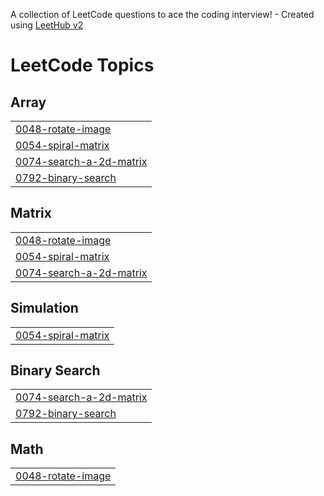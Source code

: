 A collection of LeetCode questions to ace the coding interview! - Created using [LeetHub v2](https://github.com/arunbhardwaj/LeetHub-2.0)
<!---LeetCode Topics Start-->
# LeetCode Topics
## Array
|  |
| ------- |
| [0048-rotate-image](https://github.com/AkashYadav-0017/DSA/tree/master/0048-rotate-image) |
| [0054-spiral-matrix](https://github.com/AkashYadav-0017/DSA/tree/master/0054-spiral-matrix) |
| [0074-search-a-2d-matrix](https://github.com/AkashYadav-0017/DSA/tree/master/0074-search-a-2d-matrix) |
| [0792-binary-search](https://github.com/AkashYadav-0017/DSA/tree/master/0792-binary-search) |
## Matrix
|  |
| ------- |
| [0048-rotate-image](https://github.com/AkashYadav-0017/DSA/tree/master/0048-rotate-image) |
| [0054-spiral-matrix](https://github.com/AkashYadav-0017/DSA/tree/master/0054-spiral-matrix) |
| [0074-search-a-2d-matrix](https://github.com/AkashYadav-0017/DSA/tree/master/0074-search-a-2d-matrix) |
## Simulation
|  |
| ------- |
| [0054-spiral-matrix](https://github.com/AkashYadav-0017/DSA/tree/master/0054-spiral-matrix) |
## Binary Search
|  |
| ------- |
| [0074-search-a-2d-matrix](https://github.com/AkashYadav-0017/DSA/tree/master/0074-search-a-2d-matrix) |
| [0792-binary-search](https://github.com/AkashYadav-0017/DSA/tree/master/0792-binary-search) |
## Math
|  |
| ------- |
| [0048-rotate-image](https://github.com/AkashYadav-0017/DSA/tree/master/0048-rotate-image) |
<!---LeetCode Topics End-->